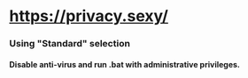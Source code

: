 # https://privacy.sexy/

### Using "Standard" selection

#### Disable anti-virus and run .bat with administrative privileges.
